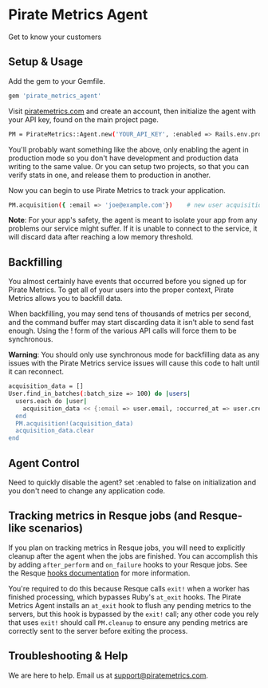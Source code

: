 # Pirate Metrics Agent

Get to know your customers

## Setup & Usage

Add the gem to your Gemfile.

```sh
gem 'pirate_metrics_agent'
```

Visit [piratemetrics.com](https://piratemetrics.com) and create an account, then  initialize the agent with your API key, found on the main project page.

```sh
PM = PirateMetrics::Agent.new('YOUR_API_KEY', :enabled => Rails.env.production?)
```

You'll  probably want something like the above, only enabling the agent in production mode so you don't have development and production data writing to the same value. Or you can setup two projects, so that you can verify stats in one, and release them to production in another.

Now you can begin to use Pirate Metrics to track your application.

```sh
PM.acquisition({ :email => 'joe@example.com'})    # new user acquisition
```

**Note**: For your app's safety, the agent is meant to isolate your app from any problems our service might suffer. If it is unable to connect to the service, it will discard data after reaching a low memory threshold.

## Backfilling

You almost certainly have events that occurred before you signed up for Pirate Metrics.  To get all of your users into the proper context, Pirate Metrics allows you to backfill data.

When backfilling, you may send tens of thousands of metrics per second, and the command buffer may start discarding data it isn't able to send fast enough. Using the ! form of the various API calls will force them to be synchronous.

**Warning**: You should only use synchronous mode for backfilling data as any issues with the Pirate Metrics service issues will cause this code to halt until it can reconnect.

```sh
acquisition_data = []
User.find_in_batches(:batch_size => 100) do |users|
  users.each do |user|
    acquisition_data << {:email => user.email, :occurred_at => user.created_at}
  end
  PM.acquisition!(acquisition_data)
  acquisition_data.clear                        
end
```
## Agent Control

Need to quickly disable the agent? set :enabled to false on initialization and you don't need to change any application code.

## Tracking metrics in Resque jobs (and Resque-like scenarios)

If you plan on tracking metrics in Resque jobs, you will need to explicitly cleanup after the agent when the jobs are finished.  You can accomplish this by adding `after_perform` and `on_failure` hooks to your Resque jobs.  See the Resque [hooks documentation](https://github.com/defunkt/resque/blob/master/docs/HOOKS.md) for more information.

You're required to do this because Resque calls `exit!` when a worker has finished processing, which bypasses Ruby's `at_exit` hooks.  The Pirate Metrics Agent installs an `at_exit` hook to flush any pending metrics to the servers, but this hook is bypassed by the `exit!` call; any other code you rely that uses `exit!` should call `PM.cleanup` to ensure any pending metrics are correctly sent to the server before exiting the process.

## Troubleshooting & Help

We are here to help. Email us at [support@piratemetrics.com](mailto:support@piratemetrics.com).
